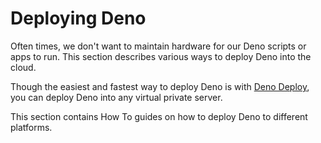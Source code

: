 # Deploying Deno

Often times, we don't want to maintain hardware for our Deno scripts or apps to
run. This section describes various ways to deploy Deno into the cloud.


Though the easiest and fastest way to deploy Deno is with
[Deno Deploy](https://deno.com/deploy), you can deploy Deno into any virtual
private server.


This section contains How To guides on how to deploy Deno to different
platforms.





